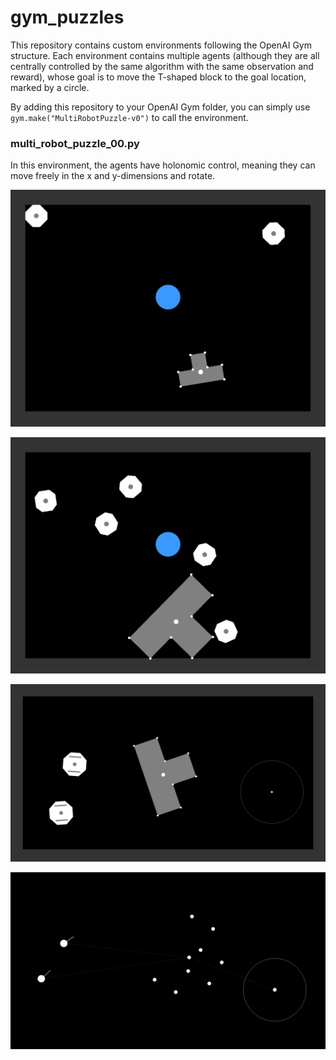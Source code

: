 # gym_puzzles

This repository contains custom environments following the OpenAI Gym structure. Each environment contains multiple agents (although they are all centrally controlled by the same algorithm with the same observation and reward), whose goal is to move the T-shaped block to the goal location, marked by a circle. 

By adding this repository to your OpenAI Gym folder, you can simply use `gym.make("MultiRobotPuzzle-v0")` to call the environment.

### multi_robot_puzzle_00.py
In this environment, the agents have holonomic control, meaning they can move freely in the x and y-dimensions and rotate. 

![Centralized MultiRobot Puzzle 00](https://github.com/khajash/gym_puzzles/blob/master/EnvImages/CentralizedMRP0-light.jpg)


![Centralized MultiRobot Puzzle 00 Heavy](https://github.com/khajash/gym_puzzles/blob/master/EnvImages/CentralizedMRP0-Heavy.jpg)

![Centralized MultiRobot Puzzle 02](https://github.com/khajash/gym_puzzles/blob/master/EnvImages/CentralizedMRP1-HumanVision1.jpg)

![Centralized MultiRobot Puzzle 02-AgentVision](https://github.com/khajash/gym_puzzles/blob/master/EnvImages/CentralizedMRP1-AgentVision.jpg)
